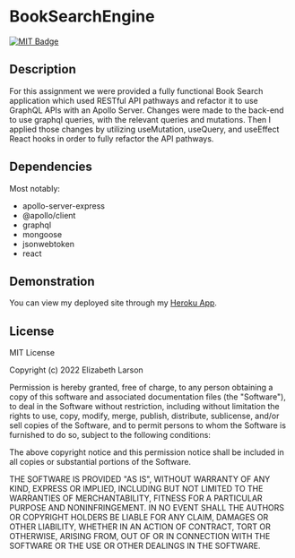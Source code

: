 # BookSearchEngine

[![MIT Badge](https://img.shields.io/badge/License-MIT-yellow.svg)](https://mit-license.org/)

## Description

For this assignment we were provided a fully functional Book Search application which used RESTful API pathways and refactor it to use GraphQL APIs with an Apollo Server. Changes were made to the back-end to use graphql queries, with the relevant queries and mutations. Then I applied those changes by utilizing useMutation, useQuery, and useEffect React hooks in order to fully refactor the API pathways.

## Dependencies

Most notably:

- apollo-server-express
- @apollo/client
- graphql
- mongoose
- jsonwebtoken
- react

## Demonstration

You can view my deployed site through my [Heroku App](https://ell-book-search-engine.herokuapp.com/).

## License

MIT License

Copyright (c) 2022 Elizabeth Larson

Permission is hereby granted, free of charge, to any person obtaining a copy
of this software and associated documentation files (the "Software"), to deal
in the Software without restriction, including without limitation the rights
to use, copy, modify, merge, publish, distribute, sublicense, and/or sell
copies of the Software, and to permit persons to whom the Software is
furnished to do so, subject to the following conditions:

The above copyright notice and this permission notice shall be included in all
copies or substantial portions of the Software.

THE SOFTWARE IS PROVIDED "AS IS", WITHOUT WARRANTY OF ANY KIND, EXPRESS OR
IMPLIED, INCLUDING BUT NOT LIMITED TO THE WARRANTIES OF MERCHANTABILITY,
FITNESS FOR A PARTICULAR PURPOSE AND NONINFRINGEMENT. IN NO EVENT SHALL THE
AUTHORS OR COPYRIGHT HOLDERS BE LIABLE FOR ANY CLAIM, DAMAGES OR OTHER
LIABILITY, WHETHER IN AN ACTION OF CONTRACT, TORT OR OTHERWISE, ARISING FROM,
OUT OF OR IN CONNECTION WITH THE SOFTWARE OR THE USE OR OTHER DEALINGS IN THE
SOFTWARE.
